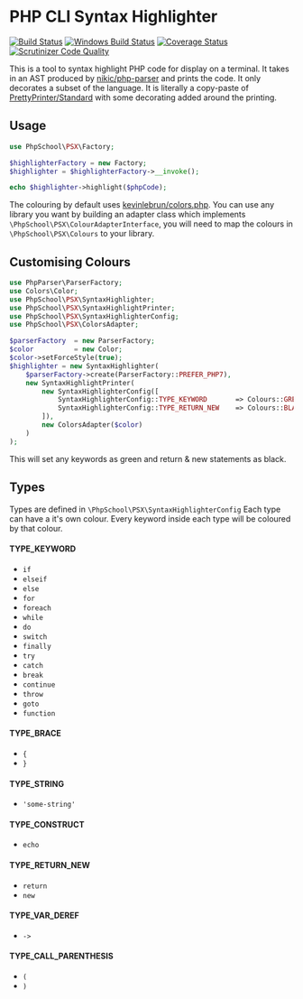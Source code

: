 PHP CLI Syntax Highlighter
===========
[![Build Status](https://img.shields.io/travis/php-school/psx.svg?style=flat-square&label=Linux)](https://travis-ci.org/php-school/psx)
[![Windows Build Status](https://img.shields.io/appveyor/ci/AydinHassan/psx/master.svg?style=flat-square&label=Windows)](https://ci.appveyor.com/project/AydinHassan/psx)
[![Coverage Status](https://img.shields.io/codecov/c/github/php-school/psx.svg?style=flat-square)](https://codecov.io/github/php-school/psx)
[![Scrutinizer Code Quality](https://img.shields.io/scrutinizer/g/php-school/psx.svg?style=flat-square)](https://scrutinizer-ci.com/g/php-school/psx/)

This is a tool to syntax highlight PHP code for display on a terminal. It takes in an AST produced by [nikic/php-parser](https://github.com/nikic/PHP-Parser)
and prints the code. It only decorates a subset of the language. It is literally a copy-paste of [PrettyPrinter/Standard](https://github.com/nikic/PHP-Parser/blob/39a039fa4257d3b9209de36cc54f5d3f5d6253f5/lib/PhpParser/PrettyPrinter/Standard.php) 
with some decorating added around the printing.

## Usage

```php
use PhpSchool\PSX\Factory;

$highlighterFactory = new Factory;
$highlighter = $highlighterFactory->__invoke();

echo $highlighter->highlight($phpCode);
```

The colouring by default uses [kevinlebrun/colors.php](https://github.com/kevinlebrun/colors.php). You can use any library you want
by building an adapter class which implements `\PhpSchool\PSX\ColourAdapterInterface`, you will need to map the colours in `\PhpSchool\PSX\Colours` to your library.

## Customising Colours

```php
use PhpParser\ParserFactory;
use Colors\Color;
use PhpSchool\PSX\SyntaxHighlighter;
use PhpSchool\PSX\SyntaxHighlightPrinter;
use PhpSchool\PSX\SyntaxHighlighterConfig;
use PhpSchool\PSX\ColorsAdapter;

$parserFactory  = new ParserFactory;
$color          = new Color;
$color->setForceStyle(true);
$highlighter = new SyntaxHighlighter(
    $parserFactory->create(ParserFactory::PREFER_PHP7),
    new SyntaxHighlightPrinter(
        new SyntaxHighlighterConfig([
            SyntaxHighlighterConfig::TYPE_KEYWORD       => Colours::GREEN,
            SyntaxHighlighterConfig::TYPE_RETURN_NEW    => Colours::BLACK,
        ]),
        new ColorsAdapter($color)
    )
);
```

This will set any keywords as green and return & new statements as black.

## Types

Types are defined in `\PhpSchool\PSX\SyntaxHighlighterConfig` Each type can have a it's own colour.
Every keyword inside each type will be coloured by that colour.

#### TYPE_KEYWORD

 * `if`
 * `elseif`
 * `else`
 * `for`
 * `foreach`
 * `while`
 * `do`
 * `switch`
 * `finally`
 * `try`
 * `catch`
 * `break`
 * `continue`
 * `throw`
 * `goto`
 * `function`

#### TYPE_BRACE
 
 * `{`
 * `}`
 
#### TYPE_STRING

 * `'some-string'`
 
#### TYPE_CONSTRUCT

 * `echo`
 
#### TYPE_RETURN_NEW

 * `return`
 * `new`
 
#### TYPE_VAR_DEREF

 * `->`

#### TYPE_CALL_PARENTHESIS

 * `(`
 * `)`
 
